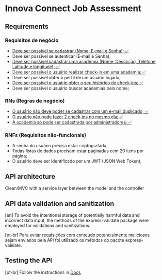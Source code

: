 # Innova Connect Job Assessment

## Requirements

### Requisitos de negócio

* <ins>Deve ser possível se cadastrar (Nome, E-mail e Senha); ✅<ins>
* Deve ser possível se autenticar (E-mail e Senha);
* <ins>Deve ser possível cadastrar uma academia (Nome, Descrição, Telefone, Latitude e longitude); ✅<ins>
* <ins>Deve ser possível o usuário realizar check-in em uma academia; ✅<ins>
* Deve ser possível obter o perfil de um usuário logado;
* <ins>Deve ser possível o usuário obter o seu histórico de check-ins; ✅<ins>
* Deve ser possível o usuário buscar academias pelo nome;

### RNs (Regras de negócio)

* <ins>O usuário não deve poder se cadastrar com um e-mail duplicado; ✅<ins>
* <ins>O usuário não pode fazer 2 check-ins no mesmo dia; ✅<ins>
* <ins>A academia só pode ser cadastrada por administradores; ✅<ins>

### RNFs (Requisitos não-funcionais)

* A senha do usuário precisa estar criptografada;
* Todas listas de dados precisam estar paginadas com 20 itens por página;
* O usuário deve ser identificado por um JWT (JSON Web Token);


## API architecture
Clean/MVC with a service layer between the model and the controller

## API data validation and sanitization
[en] To avoid the intentional storage of potentially harmful data and incorrect
data input, the methods of the express-validate package were employed for
validations and sanitizations.

[pt-br] Para evitar requisições com conteúdo potencialmente maliciosos sejam 
enviados pela API foi utilizado os métodos do pacote express-validate.

## Testing the API
[pt-br] Follow the instructions in [Docs](./docs/API-TESTING.md)